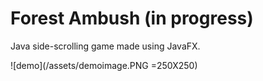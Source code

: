 # Forest Ambush (in progress)

Java side-scrolling game made using JavaFX. 

![demo](/assets/demoimage.PNG =250X250)

